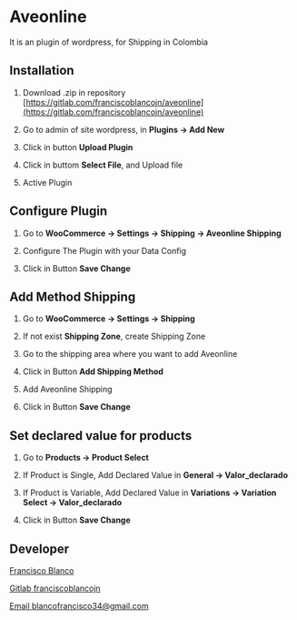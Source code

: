 # Aveonline

It is an plugin of wordpress, for Shipping in Colombia

## Installation

1. Download .zip in repository [https://gitlab.com/franciscoblancojn/aveonline](https://gitlab.com/franciscoblancojn/aveonline)

2. Go to admin of site wordpress, in __Plugins -> Add New__

3. Click in button __Upload Plugin__

4. Click in buttom __Select File__, and Upload file

5. Active Plugin

## Configure Plugin

1. Go to __WooCommerce -> Settings -> Shipping -> Aveonline Shipping__

2. Configure The Plugin with your Data Config

3. Click in Button __Save Change__

## Add Method Shipping

1. Go to __WooCommerce -> Settings -> Shipping__

2. If not exist __Shipping Zone__, create Shipping Zone

3. Go to the shipping area where you want to add Aveonline

4. Click in Button __Add Shipping Method__

5. Add Aveonline Shipping

6. Click in Button __Save Change__

## Set declared value for products

1. Go to __Products -> Product Select__

2. If Product is Single, Add Declared Value in __General -> Valor_declarado__

3. If Product is Variable, Add Declared Value in __Variations -> Variation Select -> Valor_declarado__

4. Click in Button __Save Change__

## Developer
[Francisco Blanco](https://franciscoblanco.vercel.app/)

[Gitlab franciscoblancojn](https://gitlab.com/franciscoblancojn)

[Email blancofrancisco34@gmail.com](mailto:blancofrancisco34@gmail.com)
